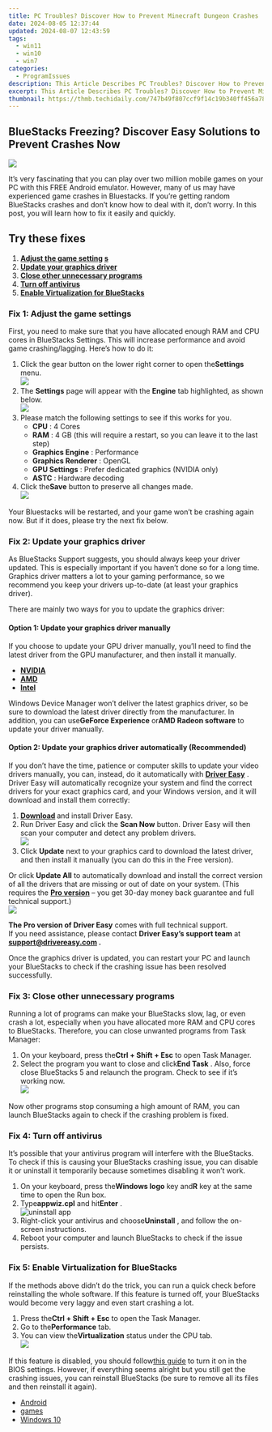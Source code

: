 ```yaml
---
title: PC Troubles? Discover How to Prevent Minecraft Dungeon Crashes
date: 2024-08-05 12:37:44
updated: 2024-08-07 12:43:59
tags:
  - win11
  - win10
  - win7
categories:
  - ProgramIssues
description: This Article Describes PC Troubles? Discover How to Prevent Minecraft Dungeon Crashes
excerpt: This Article Describes PC Troubles? Discover How to Prevent Minecraft Dungeon Crashes
thumbnail: https://thmb.techidaily.com/747b49f807ccf9f14c19b340ff456a78dd6771beaa7f3b2a1e86afcc1230369a.jpg
---
```


## BlueStacks Freezing? Discover Easy Solutions to Prevent Crashes Now

![](https://images.drivereasy.com/wp-content/uploads/2021/12/bluestacks.png)

 It’s very fascinating that you can play over two million mobile games on your PC with this FREE Android emulator. However, many of us may have experienced game crashes in Bluestacks. If you’re getting random BlueStacks crashes and don’t know how to deal with it, don’t worry. In this post, you will learn how to fix it easily and quickly.

## Try these fixes

1. **[Adjust the game setting](https://tools.techidaily.com/drivereasy/download/) [s](https://tools.techidaily.com/drivereasy/download/)**
2. **[Update your graphics driver](https://tools.techidaily.com/drivereasy/download/)**
3. **[Close other unnecessary programs](https://tools.techidaily.com/drivereasy/download/)**
4. **[Turn off antivirus](https://tools.techidaily.com/drivereasy/download/)**
5. **[Enable Virtualization for BlueStacks](https://tools.techidaily.com/drivereasy/download/)**

### Fix 1: Adjust the game settings

 First, you need to make sure that you have allocated enough RAM and CPU cores in BlueStacks Settings. This will increase performance and avoid game crashing/lagging. Here’s how to do it:

1. Click the gear button on the lower right corner to open the**Settings** menu.  
![](https://images.drivereasy.com/wp-content/uploads/2021/03/settings.jpg)
2. The **Settings**  page will appear with the **Engine** tab highlighted, as shown below.  
![](https://images.drivereasy.com/wp-content/uploads/2021/03/settings-engine.jpg)
3. Please match the following settings to see if this works for you.  
   * **CPU** : 4 Cores  
   * **RAM** : 4 GB (this will require a restart, so you can leave it to the last step)  
   * **Graphics Engine** : Performance  
   * **Graphics Renderer** : OpenGL  
   * **GPU Settings** : Prefer dedicated graphics (NVIDIA only)  
   * **ASTC** : Hardware decoding
4. Click the**Save** button to preserve all changes made.  
![](https://images.drivereasy.com/wp-content/uploads/2021/03/save-changes.jpg)

 Your Bluestacks will be restarted, and your game won’t be crashing again now. But if it does, please try the next fix below.

### Fix 2: Update your graphics driver

 As BlueStacks Support suggests, you should always keep your driver updated. This is especially important if you haven’t done so for a long time. Graphics driver matters a lot to your gaming performance, so we recommend you keep your drivers up-to-date (at least your graphics driver).

There are mainly two ways for you to update the graphics driver:

#### Option 1: Update your graphics driver manually

 If you choose to update your GPU driver manually, you’ll need to find the latest driver from the GPU manufacturer, and then install it manually.

* [**NVIDIA**](https://tools.techidaily.com/drivereasy/download/)
* **[AMD](https://www.amd.com/en/support)**
* **[Intel](https://downloadcenter.intel.com/product/80939/Graphics)**

 Windows Device Manager won’t deliver the latest graphics driver, so be sure to download the latest driver directly from the manufacturer. In addition, you can use**GeForce Experience** or**AMD Radeon software** to update your driver manually.

#### Option 2: Update your graphics driver automatically (Recommended)

 If you don’t have the time, patience or computer skills to update your video drivers manually, you can, instead, do it automatically with **[](https://tools.techidaily.com/drivereasy/download/) [Driver Easy](https://tools.techidaily.com/drivereasy/download/)**  . Driver Easy will automatically recognize your system and find the correct drivers for your exact graphics card, and your Windows version, and it will download and install them correctly:

1. **[Download](https://tools.techidaily.com/drivereasy/download/) [](https://tools.techidaily.com/drivereasy/download/)**  and install Driver Easy.
2. Run Driver Easy and click the **Scan Now** button. Driver Easy will then scan your computer and detect any problem drivers.  
![](https://images.drivereasy.com/wp-content/uploads/2021/03/scan.png)
3. Click **Update** next to your graphics card to download the latest driver, and then install it manually (you can do this in the Free version).  

 Or click **Update All**  to automatically download and install the correct version of all the drivers that are missing or out of date on your system. (This requires the **[Pro version](https://tools.techidaily.com/drivereasy/download/)**  – you get 30-day money back guarantee and full technical support.)  
![](https://images.drivereasy.com/wp-content/uploads/2020/08/3080.jpg)

**The Pro version of Driver Easy** comes with full technical support.  
 If you need assistance, please contact **Driver Easy’s support team** at **[support@drivereasy.com](https://tools.techidaily.com/drivereasy/download/) .**

 Once the graphics driver is updated, you can restart your PC and launch your BlueStacks to check if the crashing issue has been resolved successfully.

### Fix 3: Close other unnecessary programs

 Running a lot of programs can make your BlueStacks slow, lag, or even crash a lot, especially when you have allocated more RAM and CPU cores to BlueStacks. Therefore, you can close unwanted programs from Task Manager:

1. On your keyboard, press the**Ctrl + Shift + Esc** to open Task Manager.
2. Select the program you want to close and click**End Task** . Also, force close BlueStacks 5 and relaunch the program. Check to see if it’s working now.  
![](https://images.drivereasy.com/wp-content/uploads/2021/03/end-task.jpg)

 Now other programs stop consuming a high amount of RAM, you can launch BlueStacks again to check if the crashing problem is fixed.

### Fix 4: Turn off antivirus

 It’s possible that your antivirus program will interfere with the BlueStacks. To check if this is causing your BlueStacks crashing issue, you can disable it or uninstall it temporarily because sometimes disabling it won’t work.

1. On your keyboard, press the**Windows logo** key and**R** key at the same time to open the Run box.
2. Type**appwiz.cpl** and hit**Enter** .  
![uninstall app](https://images.drivereasy.com/wp-content/uploads/2021/01/appwiz.cpl_.jpg)
3. Right-click your antivirus and choose**Uninstall** , and follow the on-screen instructions.
4. Reboot your computer and launch BlueStacks to check if the issue persists.

### Fix 5: Enable Virtualization for BlueStacks

 If the methods above didn’t do the trick, you can run a quick check before reinstalling the whole software. If this feature is turned off, your BlueStacks would become very laggy and even start crashing a lot.

1. Press the**Ctrl + Shift + Esc** to open the Task Manager.
2. Go to the**Performance** tab.
3. You can view the**Virtualization** status under the CPU tab.  
![](https://images.drivereasy.com/wp-content/uploads/2021/03/on.jpg)

 If this feature is disabled, you should follow[this guide](https://support.bluestacks.com/hc/en-us/articles/115003174386) to turn it on in the BIOS settings. However, if everything seems alright but you still get the crashing issues, you can reinstall BlueStacks (be sure to remove all its files and then reinstall it again).

* [Android](https://tools.techidaily.com/drivereasy/download/)
* [games](https://tools.techidaily.com/drivereasy/download/)
* [Windows 10](https://tools.techidaily.com/drivereasy/download/)

<ins class="adsbygoogle"
     style="display:block"
     data-ad-format="autorelaxed"
     data-ad-client="ca-pub-7571918770474297"
     data-ad-slot="1223367746"></ins>



<ins class="adsbygoogle"
     style="display:block"
     data-ad-client="ca-pub-7571918770474297"
     data-ad-slot="8358498916"
     data-ad-format="auto"
     data-full-width-responsive="true"></ins>
